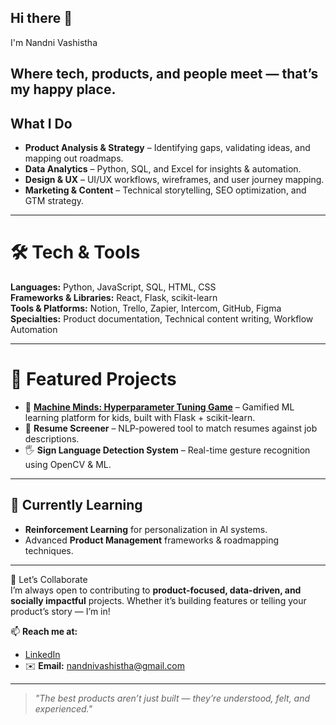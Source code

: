 ## Hi there 👋

I'm Nandni Vashistha

**Where tech, products, and people meet — that’s my happy place.**  
---

## What I Do  

- **Product Analysis & Strategy** – Identifying gaps, validating ideas, and mapping out roadmaps.  
- **Data Analytics** – Python, SQL, and Excel for insights & automation.  
- **Design & UX** – UI/UX workflows, wireframes, and user journey mapping.  
- **Marketing & Content** – Technical storytelling, SEO optimization, and GTM strategy.  

---

# 🛠 Tech & Tools  

**Languages:** Python, JavaScript, SQL, HTML, CSS  
**Frameworks & Libraries:** React, Flask, scikit-learn  
**Tools & Platforms:** Notion, Trello, Zapier, Intercom, GitHub, Figma  
**Specialties:** Product documentation, Technical content writing, Workflow Automation  

---

# 📂 Featured Projects  

- 🎯 **[Machine Minds: Hyperparameter Tuning Game](https://github.com/yourusername/machine-minds)** – Gamified ML learning platform for kids, built with Flask + scikit-learn.  
- 📄 **Resume Screener** – NLP-powered tool to match resumes against job descriptions.  
- 🖐 **Sign Language Detection System** – Real-time gesture recognition using OpenCV & ML.  

---

## 🌱 Currently Learning  

- **Reinforcement Learning** for personalization in AI systems.  
- Advanced **Product Management** frameworks & roadmapping techniques.  

---

🤝 Let’s Collaborate  
I’m always open to contributing to **product-focused, data-driven, and socially impactful** projects. Whether it’s building features or telling your product’s story — I’m in!  

📫 **Reach me at:**  
- [LinkedIn](https://www.linkedin.com/in/nandnivashistha/)  
- ✉️ **Email:** nandnivashistha@gmail.com
---

> *"The best products aren’t just built — they’re understood, felt, and experienced."*  
